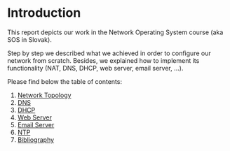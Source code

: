 # Introduction

This report depicts our work in the Network Operating System course (aka SOS in Slovak).

Step by step we described what we achieved in order to configure our network from scratch. Besides, we explained how to implement its functionality (NAT, DNS, DHCP, web server, email server, ...).

Please find below the table of contents:

1. [Network Topology](Network%20Topology.md)
2. [DNS](DNS.md)
3. [DHCP](DHCP.md)
4. [Web Server](WebServer.md)
5. [Email Server](EmailServer.md)
6. [NTP](NTP.md)
7. [Bibliography](Bibliography.md)

